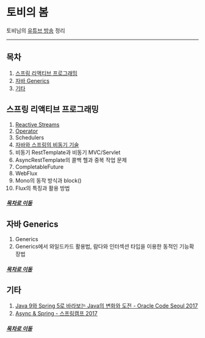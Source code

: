 토비의 봄
=====
토비님의 [유튜브 방송](https://www.youtube.com/channel/UCcqH2RV1-9ebRBhmN_uaSNg/videos) 정리
- - -
## 목차
1. [스프링 리액티브 프로그래밍](#스프링-리액티브-프로그래밍)
2. [자바 Generics](#자바-Generics)
3. [기타](#기타)


## 스프링 리액티브 프로그래밍
1. [Reactive Streams](https://github.com/nara1030/study-toby_youtube/blob/master/docs/reactive_01.md)
2. [Operator](https://github.com/nara1030/study-toby_youtube/blob/master/docs/reactive_02.md)
3. Schedulers
4. [자바와 스프링의 비동기 기술](https://github.com/nara1030/study-toby_youtube/blob/master/docs/reactive_04.md)
5. 비동기 RestTemplate과 비동기 MVC/Servlet
6. AsyncRestTemplate의 콜백 헬과 중복 작업 문제
7. CompletableFuture
8. WebFlux
9. Mono의 동작 방식과 block()
10. Flux의 특징과 활용 방법

##### [목차로 이동](#목차)

## 자바 Generics
1. Generics
2. Generics에서 와일드카드 활용법, 람다와 인터섹션 타입을 이용한 동적인 기능확장법

##### [목차로 이동](#목차)

## 기타
1. [Java 9와 Spring 5로 바라보는 Java의 변화와 도전 - Oracle Code Seoul 2017](https://www.youtube.com/watch?v=BFjrmj4p3_Y)
2. [Async & Spring - 스프링캠프 2017](https://www.youtube.com/watch?v=HKlUvCv9hvA&feature=youtu.be)

##### [목차로 이동](#목차)
